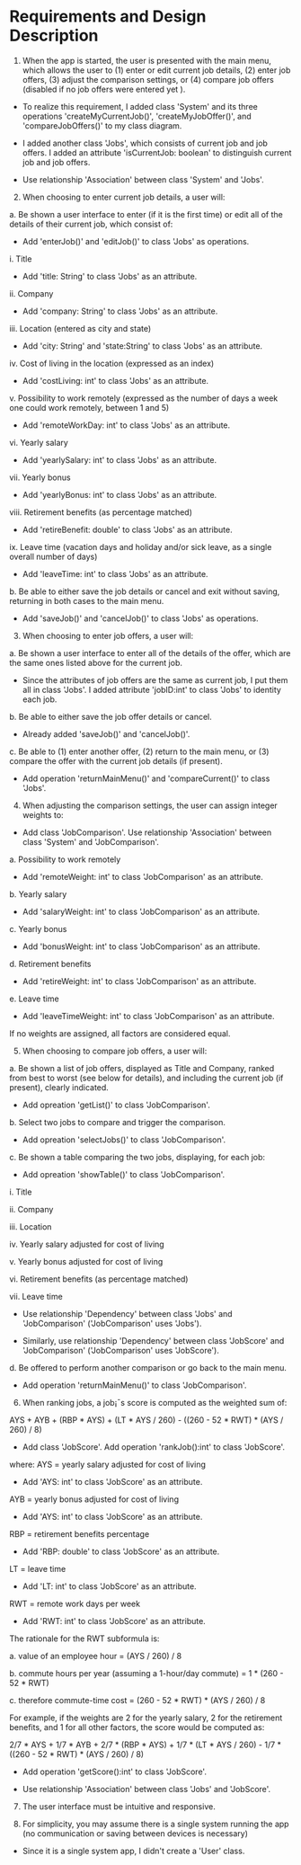 # Requirements and Design Description

1.	When the app is started, the user is presented with the main menu, which allows the user to 
(1) enter or edit current job details, (2) enter job offers, (3) adjust the comparison settings, 
or (4) compare job offers (disabled if no job offers were entered yet ). 

- To realize this requirement, I added class 'System' and its three operations 'createMyCurrentJob()', 'createMyJobOffer()', and 'compareJobOffers()' to my class diagram. 

- I added another class 'Jobs', which consists of current job and job offers. I added an attribute 'isCurrentJob: boolean' to distinguish current job and job offers.

- Use relationship 'Association' between class 'System' and 'Jobs'.


2.	When choosing to enter current job details, a user will:

a.	Be shown a user interface to enter (if it is the first time) or edit all of the details of their current job, which consist of:

- Add 'enterJob()' and 'editJob()' to class 'Jobs' as operations.

i.	Title

- Add 'title: String' to class 'Jobs' as an attribute.

ii.	Company

- Add 'company: String' to class 'Jobs' as an attribute.

iii.	Location (entered as city and state)

- Add 'city: String' and 'state:String' to class 'Jobs' as an attribute.

iv.	Cost of living in the location (expressed as an index)

- Add 'costLiving: int' to class 'Jobs' as an attribute.

v.	Possibility to work remotely (expressed as the number of days a week one could work remotely, between 1 and 5)

- Add 'remoteWorkDay: int' to class 'Jobs' as an attribute.

vi.	Yearly salary

- Add 'yearlySalary: int' to class 'Jobs' as an attribute.

vii.	Yearly bonus

- Add 'yearlyBonus: int' to class 'Jobs' as an attribute.

viii.	Retirement benefits (as percentage matched)

- Add 'retireBenefit: double' to class 'Jobs' as an attribute.

ix.	Leave time (vacation days and holiday and/or sick leave, as a single overall number of days)

- Add 'leaveTime: int' to class 'Jobs' as an attribute.

b.	Be able to either save the job details or cancel and exit without saving, returning in both cases to the main menu.

- Add 'saveJob()' and 'cancelJob()' to class 'Jobs' as operations.


3.	When choosing to enter job offers, a user will:

a.	Be shown a user interface to enter all of the details of the offer, which are the same ones listed above for the current job.

- Since the attributes of job offers are the same as current job, I put them all in class 'Jobs'. I added attribute 'jobID:int' to class 'Jobs' to identity each job.

b.	Be able to either save the job offer details or cancel.

- Already added 'saveJob()' and 'cancelJob()'.

c.	Be able to (1) enter another offer, (2) return to the main menu, or (3) compare the offer with the current job details (if present).

- Add operation 'returnMainMenu()' and 'compareCurrent()' to class 'Jobs'.


4.	When adjusting the comparison settings, the user can assign integer weights to:

- Add class 'JobComparison'. Use relationship 'Association' between class 'System' and 'JobComparison'.

a.	Possibility to work remotely

- Add 'remoteWeight: int' to class 'JobComparison' as an attribute.

b.	Yearly salary

- Add 'salaryWeight: int' to class 'JobComparison' as an attribute.

c.	Yearly bonus

- Add 'bonusWeight: int' to class 'JobComparison' as an attribute.

d.	Retirement benefits

- Add 'retireWeight: int' to class 'JobComparison' as an attribute.

e.	Leave time

- Add 'leaveTimeWeight: int' to class 'JobComparison' as an attribute.

If no weights are assigned, all factors are considered equal.


5.	When choosing to compare job offers, a user will:

a.	Be shown a list of job offers, displayed as Title and Company, ranked from best to worst (see below for details), and including the current job (if present), clearly indicated.

- Add opreation 'getList()' to class 'JobComparison'.

b.	Select two jobs to compare and trigger the comparison.

- Add opreation 'selectJobs()' to class 'JobComparison'.

c.	Be shown a table comparing the two jobs, displaying, for each job:

- Add opreation 'showTable()' to class 'JobComparison'.

i.	Title

ii.	Company

iii.	Location

iv.	Yearly salary adjusted for cost of living

v.	Yearly bonus adjusted for cost of living

vi.	Retirement benefits (as percentage matched)

vii.	Leave time

- Use relationship 'Dependency' between class 'Jobs' and 'JobComparison' ('JobComparison' uses 'Jobs').

- Similarly, use relationship 'Dependency' between class 'JobScore' and 'JobComparison' ('JobComparison' uses 'JobScore').

d.	Be offered to perform another comparison or go back to the main menu.

- Add operation 'returnMainMenu()' to class 'JobComparison'.


6.	When ranking jobs, a job¡¯s score is computed as the weighted sum of:

AYS + AYB + (RBP * AYS) + (LT * AYS / 260) - ((260 - 52 * RWT) * (AYS / 260) / 8)

- Add class 'JobScore'. Add operation 'rankJob():int' to class 'JobScore'.

where:
AYS = yearly salary adjusted for cost of living

- Add 'AYS: int' to class 'JobScore' as an attribute.

AYB = yearly bonus adjusted for cost of living

- Add 'AYS: int' to class 'JobScore' as an attribute.

RBP = retirement benefits percentage

- Add 'RBP: double' to class 'JobScore' as an attribute.

LT = leave time

- Add 'LT: int' to class 'JobScore' as an attribute.

RWT = remote work days per week

- Add 'RWT: int' to class 'JobScore' as an attribute.

The rationale for the RWT subformula is:

a.	value of an employee hour = (AYS / 260) / 8

b.	commute hours per year (assuming a 1-hour/day commute) =
1 * (260 - 52 * RWT)

c.	therefore commute-time cost = (260 - 52 * RWT) * (AYS / 260) / 8

For example, if the weights are 2 for the yearly salary, 2 for the retirement benefits, and 1 for all other factors, the score would be computed as:

2/7 * AYS + 1/7 * AYB + 2/7 * (RBP * AYS) + 1/7 * (LT * AYS / 260) - 1/7 * ((260 - 52 * RWT) * (AYS / 260) / 8)

- Add operation 'getScore():int' to class 'JobScore'.

- Use relationship 'Association' between class 'Jobs' and 'JobScore'.


7.	The user interface must be intuitive and responsive.


8.	For simplicity, you may assume there is a single system running the app (no communication or saving between devices is necessary)

- Since it is a single system app, I didn't create a 'User' class.
